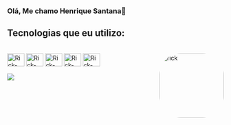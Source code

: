 
### Olá, Me chamo Henrique Santana👋
##



## Tecnologias que eu utilizo:
<div style="display: inline_block"><br>
  <img align="center" alt="Rick-HTML" height="30" width="40" src="https://cdn.jsdelivr.net/gh/devicons/devicon/icons/html5/html5-original-wordmark.svg" />
  <img align="center" alt="Rick-CSS" height="30" width="40" src="https://cdn.jsdelivr.net/gh/devicons/devicon/icons/css3/css3-original-wordmark.svg" />
  <img align="center" alt="Rick-JavaScript" height="30" width="40" src="https://cdn.jsdelivr.net/gh/devicons/devicon/icons/javascript/javascript-original.svg" />
  <img align="center" alt="Rick-Figma" height="30" width="40" src="https://cdn.jsdelivr.net/gh/devicons/devicon/icons/figma/figma-original.svg" />
  <img align="center" alt="Rick-Sass" height="30" width="40" src="https://cdn.jsdelivr.net/gh/devicons/devicon/icons/sass/sass-original.svg" />
  <img align="right" alt="rick" height="150" style="border-radius:50px;" src="https://i.pinimg.com/originals/b8/41/4d/b8414d1d7e72068a3ee64ed58044d26b.jpg">
</div>
<br>

<div>
    <a href="https://www.linkedin.com/in/henrique-santana-445357198" target="_blank"><img src="https://img.shields.io/badge/-LinkedIn-%230077B5?style=for-the-badge&logo=linkedin&logoColor=white" target="_blank"></a> 
</div>
